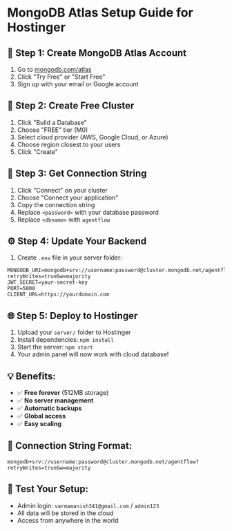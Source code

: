 # MongoDB Atlas Setup Guide for Hostinger

## 🎯 **Step 1: Create MongoDB Atlas Account**
1. Go to [mongodb.com/atlas](https://mongodb.com/atlas)
2. Click "Try Free" or "Start Free"
3. Sign up with your email or Google account

## 🚀 **Step 2: Create Free Cluster**
1. Click "Build a Database"
2. Choose "FREE" tier (M0)
3. Select cloud provider (AWS, Google Cloud, or Azure)
4. Choose region closest to your users
5. Click "Create"

## 🔑 **Step 3: Get Connection String**
1. Click "Connect" on your cluster
2. Choose "Connect your application"
3. Copy the connection string
4. Replace `<password>` with your database password
5. Replace `<dbname>` with `agentflow`

## ⚙️ **Step 4: Update Your Backend**
1. Create `.env` file in your server folder:
```env
MONGODB_URI=mongodb+srv://username:password@cluster.mongodb.net/agentflow?retryWrites=true&w=majority
JWT_SECRET=your-secret-key
PORT=5000
CLIENT_URL=https://yourdomain.com
```

## 🌐 **Step 5: Deploy to Hostinger**
1. Upload your `server/` folder to Hostinger
2. Install dependencies: `npm install`
3. Start the server: `npm start`
4. Your admin panel will now work with cloud database!

## 💡 **Benefits:**
- ✅ **Free forever** (512MB storage)
- ✅ **No server management**
- ✅ **Automatic backups**
- ✅ **Global access**
- ✅ **Easy scaling**

## 🔧 **Connection String Format:**
```
mongodb+srv://username:password@cluster.mongodb.net/agentflow?retryWrites=true&w=majority
```

## 📱 **Test Your Setup:**
- Admin login: `varmamanish341@gmail.com` / `admin123`
- All data will be stored in the cloud
- Access from anywhere in the world

